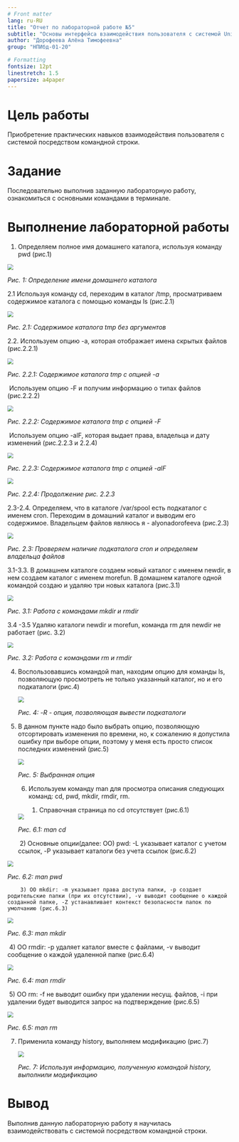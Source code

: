 ```yaml
---
# Front matter
lang: ru-RU
title: "Отчет по лабораторной работе №5"
subtitle: "Основы интерфейса взаимодействия пользователя с системой Unix на уровне командной строки"
author: "Дорофеева Алёна Тимофеевна"
group: "НПИбд-01-20"

# Formatting
fontsize: 12pt
linestretch: 1.5
papersize: a4paper
---
```


# Цель работы

Приобретение практических навыков взаимодействия пользователя с системой посредством командной строки.

# Задание

Последовательно выполнив заданную лабораторную работу, ознакомиться с основными командами в терминале. 


# Выполнение лабораторной работы

1. Определяем полное имя домашнего каталога, используя команду pwd (рис.1)

<img src="скрины5\рис1.PNG" style="zoom:80%;" />

*Рис. 1: Определение имени домашнего каталога*

2.1 Используя команду cd, переходим в каталог /tmp, просматриваем содержимое каталога с помощью команды ls (рис.2.1)

<img src="скрины5\рис2.PNG" style="zoom:80%;" />

*Рис. 2.1: Содержимое каталога tmp без аргументов*

2.2. Используем опцию -а, которая отображает имена скрытых файлов (рис.2.2.1)

<img src="скрины5\рис3.PNG" style="zoom:80%;" />

*Рис. 2.2.1: Содержимое каталога tmp с опцией -a*

​	Используем опцию -F и получим информацию о типах файлов (рис.2.2.2)

<img src="скрины5\рис4.PNG" style="zoom:80%;" />

*Рис. 2.2.2: Содержимое каталога tmp с опцией -F*

​	Используем опцию -alF, которая выдает права, владельца и дату изменений (рис.2.2.3 и 2.2.4)

<img src="скрины5\рис51.PNG" style="zoom:80%;" />

*Рис. 2.2.3: Содержимое каталога tmp с опцией -alF*

<img src="скрины5\рис52.PNG" style="zoom:80%;" />

*Рис. 2.2.4: Продолжение рис. 2.2.3*

2.3-2.4. Определяем, что в каталоге /var/spool есть подкаталог с именем cron. Переходим в домашний каталог и выводим его содержимое. Владельцем файлов являюсь я - alyonadorofeeva (рис.2.3)

<img src="скрины5\рис6.PNG" style="zoom:80%;" />

*Рис. 2.3: Проверяем наличие подкаталога cron и определяем владельца файлов*

3.1-3.3. В домашнем каталоге создаем новый каталог с именем newdir, в нем создаем каталог с именем morefun. В домашнем каталоге одной командой создаю и удаляю три новых каталога (рис.3.1)

<img src="скрины5\рис7.PNG" style="zoom:80%;" />

*Рис. 3.1: Работа с командами mkdir и rmdir*

3.4 -3.5 Удаляю каталоги newdir и morefun, команда rm для newdir не работает (рис. 3.2)

<img src="скрины5\рис8.PNG" style="zoom:80%;" />

*Рис. 3.2: Работа с командами rm и rmdir*

4. Воспользовавшись командой man, находим опцию для команды ls, позволяющую просмотреть не только указанный каталог, но и его подкаталоги (рис.4)

   <img src="скрины5\рис9.PNG" style="zoom:80%;" />

   *Рис. 4: -R - опция, позволяющая вывести подкаталоги*

5. В данном пункте надо было выбрать опцию, позволяющую отсортировать изменения по времени, но, к сожалению я допустила ошибку при выборе опции, поэтому у меня есть просто список последних изменений (рис.5)

   <img src="скрины5\рис10.PNG" style="zoom:80%;" />

   *Рис. 5: Выбранная опция*

   6. Используем команду man для просмотра описания следующих команд: cd, pwd, mkdir, rmdir, rm. 

      1) Справочная страница по cd отсутствует (рис.6.1)

   <img src="скрины5\рис11.PNG" style="zoom:80%;" />

   *Рис. 6.1: man cd*

   ​		2) Основные опции(далее: ОО) pwd: -L указывает каталог с учетом ссылок, -P указывает каталоги без учета ссылок (рис.6.2)

<img src="скрины5\рис12.PNG" style="zoom:80%;" />

*Рис. 6.2: man pwd*

   		3) ОО mkdir: -m указывает права доступа папки, -p создает родительские папки (при их отсутствии), -v выводит сообщение о каждой созданной папке, -Z устанавливает контекст безопасности папок по умолчанию (рис.6.3) 

<img src="скрины5\рис13.PNG" style="zoom:80%;" />

*Рис. 6.3: man mkdir*

​		4) ОО rmdir: -p удаляет каталог вместе с файлами, -v выводит сообщение о каждой удаленной папке (рис.6.4)

<img src="скрины5\рис14.PNG" style="zoom:80%;" />

*Рис. 6.4: man rmdir*

​		5) ОО rm: -f не выводит ошибку при удалении несущ. файлов, -i при удалении будет выводится запрос на подтверждение (рис.6.5)

<img src="скрины5\рис15.PNG" style="zoom:80%;" />

*Рис. 6.5: man rm*

7. Применила команду history, выполняем модификацию (рис.7)

   <img src="скрины5\рис16.PNG" style="zoom:80%;" />

   *Рис. 7: Используя информацию, полученную командой history, выполнили модификацию*

# Вывод 

Выполнив данную лабораторную работу я научилась взаимодействовать с системой посредством командной строки. 
